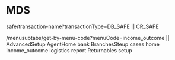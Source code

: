 # MDS

safe/transaction-name?transactionType=DB_SAFE || CR_SAFE

/menusubtabs/get-by-menu-code?menuCode=income_outcome || AdvancedSetup
AgentHome
bank
BranchesSteup
cases
home
income_outcome
logistics
report
Returnables
setup

